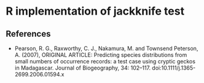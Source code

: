 # R implementation of jackknife test

## References
- Pearson, R. G., Raxworthy, C. J., Nakamura, M. and Townsend Peterson, A. 
  (2007), ORIGINAL ARTICLE: Predicting species distributions from small 
  numbers of occurrence records: a test case using cryptic geckos in Madagascar.
  Journal of Biogeography, 34: 102–117. doi:10.1111/j.1365-2699.2006.01594.x
